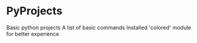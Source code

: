 # PyProjects
Basic python projects
A list of basic commands 
Installed 'colored' module for better experience
